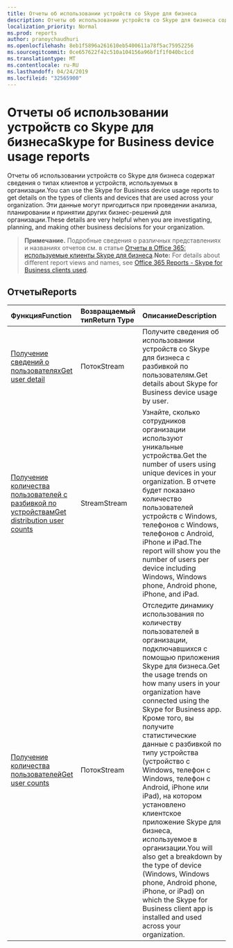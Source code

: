 ```yaml
---
title: Отчеты об использовании устройств со Skype для бизнеса
description: Отчеты об использовании устройств со Skype для бизнеса содержат сведения о типах клиентов и устройств, используемых в организации. Эти данные могут пригодиться при проведении анализа, планировании и принятии других бизнес-решений для организации.
localization_priority: Normal
ms.prod: reports
author: pranoychaudhuri
ms.openlocfilehash: 8eb1f5896a261610eb5400611a78f5ac75952256
ms.sourcegitcommit: 0ce657622f42c510a104156a96bf1f1f040bc1cd
ms.translationtype: MT
ms.contentlocale: ru-RU
ms.lasthandoff: 04/24/2019
ms.locfileid: "32565900"
---
```

# <a name="skype-for-business-device-usage-reports"></a><span data-ttu-id="8a969-104">Отчеты об использовании устройств со Skype для бизнеса</span><span class="sxs-lookup"><span data-stu-id="8a969-104">Skype for Business device usage reports</span></span>

<span data-ttu-id="8a969-105">Отчеты об использовании устройств со Skype для бизнеса содержат сведения о типах клиентов и устройств, используемых в организации.</span><span class="sxs-lookup"><span data-stu-id="8a969-105">You can use the Skype for Business device usage reports to get details on the types of clients and devices that are used across your organization.</span></span> <span data-ttu-id="8a969-106">Эти данные могут пригодиться при проведении анализа, планировании и принятии других бизнес-решений для организации.</span><span class="sxs-lookup"><span data-stu-id="8a969-106">These details are very helpful when you are investigating, planning, and making other business decisions for your organization.</span></span>

> <span data-ttu-id="8a969-107">**Примечание.** Подробные сведения о различных представлениях и названиях отчетов см. в статье [Отчеты в Office 365: используемые клиенты Skype для бизнеса](https://support.office.com/client/Skype-for-Business-clients-used-b9019c36-034f-40c7-acb0-c2a0400b03c3).</span><span class="sxs-lookup"><span data-stu-id="8a969-107">**Note:** For details about different report views and names, see [Office 365 Reports - Skype for Business clients used](https://support.office.com/client/Skype-for-Business-clients-used-b9019c36-034f-40c7-acb0-c2a0400b03c3).</span></span>

## <a name="reports"></a><span data-ttu-id="8a969-108">Отчеты</span><span class="sxs-lookup"><span data-stu-id="8a969-108">Reports</span></span>

| <span data-ttu-id="8a969-109">Функция</span><span class="sxs-lookup"><span data-stu-id="8a969-109">Function</span></span>                                 | <span data-ttu-id="8a969-110">Возвращаемый тип</span><span class="sxs-lookup"><span data-stu-id="8a969-110">Return Type</span></span> | <span data-ttu-id="8a969-111">Описание</span><span class="sxs-lookup"><span data-stu-id="8a969-111">Description</span></span>                              |
| :--------------------------------------- | :---------- | :--------------------------------------- |
| [<span data-ttu-id="8a969-112">Получение сведений о пользователях</span><span class="sxs-lookup"><span data-stu-id="8a969-112">Get user detail</span></span>](../api/reportroot-getskypeforbusinessdeviceusageuserdetail.md) | <span data-ttu-id="8a969-113">Поток</span><span class="sxs-lookup"><span data-stu-id="8a969-113">Stream</span></span>      | <span data-ttu-id="8a969-114">Получите сведения об использовании устройств со Skype для бизнеса с разбивкой по пользователям.</span><span class="sxs-lookup"><span data-stu-id="8a969-114">Get details about Skype for Business device usage by user.</span></span> |
| [<span data-ttu-id="8a969-115">Получение количества пользователей с разбивкой по устройствам</span><span class="sxs-lookup"><span data-stu-id="8a969-115">Get distribution user counts</span></span>](../api/reportroot-getskypeforbusinessdeviceusagedistributionusercounts.md) | <span data-ttu-id="8a969-116">Stream</span><span class="sxs-lookup"><span data-stu-id="8a969-116">Stream</span></span>      | <span data-ttu-id="8a969-117">Узнайте, сколько сотрудников организации используют уникальные устройства.</span><span class="sxs-lookup"><span data-stu-id="8a969-117">Get the number of users using unique devices in your organization.</span></span> <span data-ttu-id="8a969-118">В отчете будет показано количество пользователей устройств с Windows, телефонов с Windows, телефонов с Android, iPhone и iPad.</span><span class="sxs-lookup"><span data-stu-id="8a969-118">The report will show you the number of users per device including Windows, Windows phone, Android phone, iPhone, and iPad.</span></span> |
| [<span data-ttu-id="8a969-119">Получение количества пользователей</span><span class="sxs-lookup"><span data-stu-id="8a969-119">Get user counts</span></span>](../api/reportroot-getskypeforbusinessdeviceusageusercounts.md) | <span data-ttu-id="8a969-120">Поток</span><span class="sxs-lookup"><span data-stu-id="8a969-120">Stream</span></span>      | <span data-ttu-id="8a969-121">Отследите динамику использования по количеству пользователей в организации, подключавшихся с помощью приложения Skype для бизнеса.</span><span class="sxs-lookup"><span data-stu-id="8a969-121">Get the usage trends on how many users in your organization have connected using the Skype for Business app.</span></span> <span data-ttu-id="8a969-122">Кроме того, вы получите статистические данные с разбивкой по типу устройства (устройство с Windows, телефон с Windows, телефон с Android, iPhone или iPad), на котором установлено клиентское приложение Skype для бизнеса, используемое в организации.</span><span class="sxs-lookup"><span data-stu-id="8a969-122">You will also get a breakdown by the type of device (Windows, Windows phone, Android phone, iPhone, or iPad) on which the Skype for Business client app is installed and used across your organization.</span></span> |
